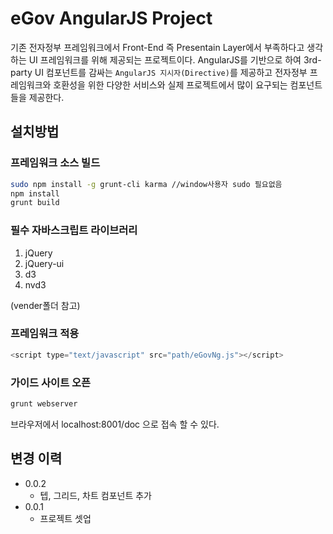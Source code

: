 eGov AngularJS Project
=========================== 

기존 전자정부 프레임워크에서 Front-End 즉 Presentain Layer에서 부족하다고 생각하는 UI 프레임워크를 위해 제공되는 프로젝트이다. AngularJS를 기반으로 하여 3rd-party UI 컴포넌트를 감싸는 `AngularJS 지시자(Directive)`를 제공하고 전자정부 프레임워크와 호환성을 위한 다양한 서비스와 실제 프로젝트에서 많이 요구되는 컴포넌트들을 제공한다.

## 설치방법

### 프레임워크 소스 빌드

```sh
sudo npm install -g grunt-cli karma //window사용자 sudo 필요없음
npm install
grunt build
```
### 필수 자바스크립트 라이브러리
1. jQuery
2. jQuery-ui
3. d3
4. nvd3

(vender폴더 참고)

### 프레임워크 적용

```js
<script type="text/javascript" src="path/eGovNg.js"></script>
```

### 가이드 사이트 오픈

```sh
grunt webserver
```
브라우저에서 localhost:8001/doc 으로 접속 할 수 있다.

## 변경 이력

- 0.0.2
  - 텝, 그리드, 차트 컴포넌트 추가
- 0.0.1
	- 프로젝트 셋업
